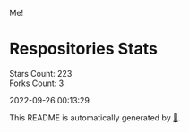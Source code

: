 Me!

# Respositories Stats
Stars Count: 223  
Forks Count: 3

2022-09-26 00:13:29  

This README is automatically generated by [🐰](https://github.com/rnitta/rnitta).
